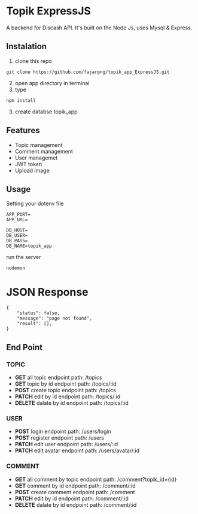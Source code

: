 # Topik ExpressJS
A backend for Discash API. It's built on the Node Js, uses Mysql & Express.
## Instalation
1. clone this repo
```
git clone https://github.com/fajarpng/topik_app_ExpressJS.git
```
2. open app directory in terminal
3. type
```
npm install
```
3. create databse topik_app
## Features
* Topic management
* Comment management
* User managemet
* JWT token
* Upload image
## Usage
Setting your dotenv file
```
APP_PORT=
APP_URL=

DB_HOST=
DB_USER=
DB_PASS= 
DB_NAME=topik_app
```
run the server
```
nodemon
```
# JSON Response
```
{
    "status": false,
    "message": "page not found",
    "result": [],
}
```
## End Point
### TOPIC
* **GET** all topic endpoint path: /topics
* **GET** topic by id endpoint path: /topics/:id
* **POST** create topic endpoint path: /topics
* **PATCH** edit by id endpoint path: /topics/:id
* **DELETE** dalate by id endpoint path: /topics/:id
### USER
* **POST** login endpoint path: /users/login
* **POST** register endpoint path: /users
* **PATCH** edit user endpoint path: /users/:id
* **PATCH** edit avatar endpoint path: /users/avatar/:id
### COMMENT
* **GET** all comment by topic endpoint path: /comment?topik_id={id}
* **GET** comment by id endpoint path: /comment/:id
* **POST** create comment endpoint path: /comment
* **PATCH** edit by id endpoint path: /comment/:id
* **DELETE** dalate by id endpoint path: /comment/:id
